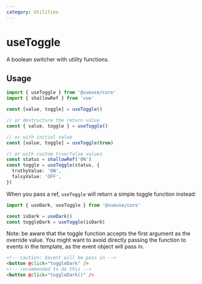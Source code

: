 ```yaml
---
category: Utilities
---
```


# useToggle

A boolean switcher with utility functions.

## Usage

```ts
import { useToggle } from '@vueuse/core'
import { shallowRef } from 'vue'

const [value, toggle] = useToggle()

// or destructure the return value
const { value, toggle } = useToggle()

// or with initial value
const [value, toggle] = useToggle(true)

// or with custom true/false values
const status = shallowRef('ON')
const toggle = useToggle(status, {
  truthyValue: 'ON',
  falsyValue: 'OFF',
})
```

When you pass a ref, `useToggle` will return a simple toggle function instead:

```ts
import { useDark, useToggle } from '@vueuse/core'

const isDark = useDark()
const toggleDark = useToggle(isDark)
```

Note: be aware that the toggle function accepts the first argument as the override value. You might want to avoid directly passing the function to events in the template, as the event object will pass in.

```html
<!-- caution: $event will be pass in -->
<button @click="toggleDark" />
<!-- recommended to do this -->
<button @click="toggleDark()" />
```
